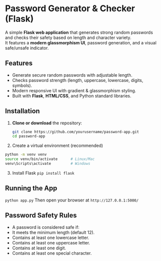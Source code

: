 # Password Generator & Checker (Flask)


A simple **Flask web application** that generates strong random passwords and checks their safety based on length and character variety.  
It features a **modern glassmorphism UI**, password generation, and a visual safe/unsafe indicator.


## Features

- Generate secure random passwords with adjustable length.
- Checks password strength (length, uppercase, lowercase, digits, symbols).
- Modern responsive UI with gradient & glassmorphism styling.
- Built with **Flask**, **HTML/CSS**, and Python standard libraries.

## Installation

1. **Clone or download** the repository:
   ```bash
   git clone https://github.com/yourusername/password-app.git
   cd password-app
   ```
2. Create a virtual environment (recommended)
```bash
python -m venv venv
source venv/bin/activate      # Linux/Mac
venv\Scripts\activate         # Windows
```
3. Install Flask
`pip install flask`

## Running the App
`python app.py`
Then open your browser at
`http://127.0.0.1:5000/`

## Password Safety Rules
- A password is considered safe if:
- It meets the minimum length (default 12).
- Contains at least one lowercase letter.
- Contains at least one uppercase letter.
- Contains at least one digit.
- Contains at least one special character.
